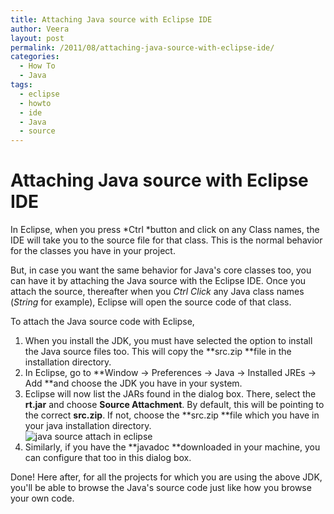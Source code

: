 ```yaml
---
title: Attaching Java source with Eclipse IDE
author: Veera
layout: post
permalink: /2011/08/attaching-java-source-with-eclipse-ide/
categories:
  - How To
  - Java
tags:
  - eclipse
  - howto
  - ide
  - Java
  - source
---
```

# Attaching Java source with Eclipse IDE

In Eclipse, when you press *Ctrl *button and click on any Class names, the IDE will take you to the source file for that class. This is the normal behavior for the classes you have in your project.

But, in case you want the same behavior for Java's core classes too, you can have it by attaching the Java source with the Eclipse IDE. Once you attach the source, thereafter when you *Ctrl Click* any Java class names (*String* for example), Eclipse will open the source code of that class.

To attach the Java source code with Eclipse,

1.  When you install the JDK, you must have selected the option to install the Java source files too. This will copy the **src.zip **file in the installation directory.
2.  In Eclipse, go to **Window -> Preferences -> Java -> Installed JREs -> Add **and choose the JDK you have in your system.
3.  Eclipse will now list the JARs found in the dialog box. There, select the **rt.jar** and choose **Source Attachment**. By default, this will be pointing to the correct **src.zip**. If not, choose the **src.zip **file which you have in your java installation directory.  
    ![java source attach in eclipse][1]
4.  Similarly, if you have the **javadoc **downloaded in your machine, you can configure that too in this dialog box.

 [1]: http://veerasundar.com/img/2011/08/source-attach.png "source-attach"

Done! Here after, for all the projects for which you are using the above JDK, you'll be able to browse the Java's source code just like how you browse your own code.
